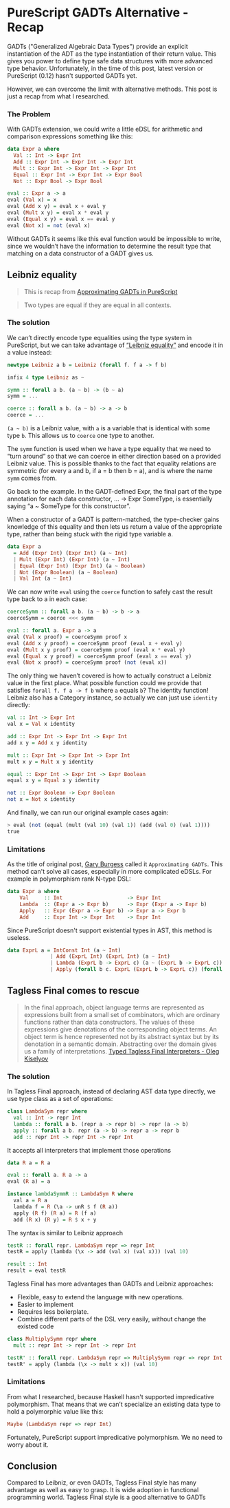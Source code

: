 # PureScript GADTs Alternative - Recap

GADTs ("Generalized Algebraic Data Types") provide an explicit instantiation of the ADT as the type instantiation of their return value. This gives you power to define type safe data structures with more advanced type behavior. Unfortunately, in the time of this post, latest version or PureScript (0.12) hasn't supported GADTs yet.

However, we can overcome the limit with alternative methods. This post is just a recap from what I researched.

### The Problem 

With GADTs extension, we could write a little eDSL for arithmetic and comparison expressions something like this:

```haskell
data Expr a where
  Val :: Int -> Expr Int
  Add :: Expr Int -> Expr Int -> Expr Int
  Mult :: Expr Int -> Expr Int -> Expr Int
  Equal :: Expr Int -> Expr Int -> Expr Bool
  Not :: Expr Bool -> Expr Bool

eval :: Expr a -> a
eval (Val x) = x
eval (Add x y) = eval x + eval y
eval (Mult x y) = eval x * eval y
eval (Equal x y) = eval x == eval y
eval (Not x) = not (eval x)
```

Without GADTs it seems like this eval function would be impossible to write, since we wouldn’t have the information to determine the result type that matching on a data constructor of a GADT gives us.

## Leibniz equality

> This is recap from [Approximating GADTs in PureScript][1] 

> Two types are equal if they are equal in all contexts.

### The solution

We can’t directly encode type equalities using the type system in PureScript, but we can take advantage of [“Leibniz equality”][2] and encode it in a value instead:

```purescript 
newtype Leibniz a b = Leibniz (forall f. f a -> f b)

infix 4 type Leibniz as ~

symm :: forall a b. (a ~ b) -> (b ~ a)
symm = ...

coerce :: forall a b. (a ~ b) -> a -> b
coerce = ...
```

`(a ~ b)` is a Leibniz value, with `a` is a variable that is identical with some type `b`. This allows us to `coerce` one type to another.

The `symm` function is used when we have a type equality that we need to “turn around” so that we can coerce in either direction based on a provided Leibniz value. This is possible thanks to the fact that equality relations are symmetric (for every a and b, if a = b then b = a), and is where the name `symm` comes from.

Go back to the example. In the GADT-defined Expr, the final part of the type annotation for each data constructor, ... -> Expr SomeType, is essentially saying “a ~ SomeType for this constructor”. 

When a constructor of a GADT is pattern-matched, the type-checker gains knowledge of this equality and then lets us return a value of the appropriate type, rather than being stuck with the rigid type variable a.

```purescript
data Expr a
  = Add (Expr Int) (Expr Int) (a ~ Int)
  | Mult (Expr Int) (Expr Int) (a ~ Int)
  | Equal (Expr Int) (Expr Int) (a ~ Boolean)
  | Not (Expr Boolean) (a ~ Boolean)
  | Val Int (a ~ Int)
```

We can now write `eval` using the `coerce` function to safely cast the result type back to a in each case:

```purescript 
coerceSymm :: forall a b. (a ~ b) -> b -> a
coerceSymm = coerce <<< symm

eval :: forall a. Expr a -> a
eval (Val x proof) = coerceSymm proof x
eval (Add x y proof) = coerceSymm proof (eval x + eval y)
eval (Mult x y proof) = coerceSymm proof (eval x * eval y)
eval (Equal x y proof) = coerceSymm proof (eval x == eval y)
eval (Not x proof) = coerceSymm proof (not (eval x))
```

The only thing we haven’t covered is how to actually construct a Leibniz value in the first place. What possible function could we provide that satisfies `forall f. f a -> f b` where `a` equals `b`? The identity function! Leibniz also has a Category instance, so actually we can just use `identity` directly:

```purescript
val :: Int -> Expr Int
val x = Val x identity

add :: Expr Int -> Expr Int -> Expr Int
add x y = Add x y identity

mult :: Expr Int -> Expr Int -> Expr Int
mult x y = Mult x y identity

equal :: Expr Int -> Expr Int -> Expr Boolean
equal x y = Equal x y identity

not :: Expr Boolean -> Expr Boolean
not x = Not x identity
```

And finally, we can run our original example cases again:

```purescript
> eval (not (equal (mult (val 10) (val 1)) (add (val 0) (val 1))))
true
```

### Limitations

As the title of original post, [Gary Burgess](https://twitter.com/gb_r) called it `Approximating GADTs`. This method can't solve all cases, especially in more complicated eDSLs. For example in polymorphism rank N-type DSL:

```haskell
data Expr a where
    Val     :: Int                     -> Expr Int
    Lambda  :: (Expr a -> Expr b)      -> Expr (Expr a -> Expr b)
    Apply   :: Expr (Expr a -> Expr b) -> Expr a -> Expr b
    Add     :: Expr Int -> Expr Int    -> Expr Int
```

Since PureScript doesn't support existential types in AST, this method is useless.

```purescript
data ExprL a = IntConst Int (a ~ Int) 
              | Add (ExprL Int) (ExprL Int) (a ~ Int)
              | Lambda (ExprL b -> ExprL c) (a ~ (ExprL b -> ExprL c)) -- can't define existential type
              | Apply (forall b c. ExprL (ExprL b -> ExprL c)) (forall b. ExprL b) (forall c. a ~ c) -- nope
```

## Tagless Final comes to rescue

> In the final approach, object language terms are represented as expressions built from a small set of combinators, which are  ordinary  functions  rather  than  data  constructors.  The  values  of  these  expressions give denotations of the corresponding object terms. An object term is hence represented not by its abstract syntax but by its denotation in a semantic domain. Abstracting over the domain gives us a family of interpretations.
> [Typed Tagless Final Interpreters - Oleg Kiselyov][3]

### The solution

In Tagless Final approach, instead of declaring AST data type directly, we use type class as a set of operations:

```purescript
class LambdaSym repr where
  val :: Int -> repr Int
  lambda :: forall a b. (repr a -> repr b) -> repr (a -> b)
  apply :: forall a b. repr (a -> b) -> repr a -> repr b
  add :: repr Int -> repr Int -> repr Int
```

It accepts all interpreters that implement those operations

```purescript
data R a = R a

eval :: forall a. R a -> a
eval (R a) = a

instance lambdaSymmR :: LambdaSym R where
  val a = R a
  lambda f = R (\a -> unR $ f (R a))
  apply (R f) (R a) = R (f a)
  add (R x) (R y) = R $ x + y
```

The syntax is similar to Leibniz approach 

```purescript
testR :: forall repr. LambdaSym repr => repr Int
testR = apply (lambda (\x -> add (val x) (val x))) (val 10)

result :: Int 
result = eval testR 
```

Tagless Final has more advantages than GADTs and Leibniz approaches:
- Flexible, easy to extend the language with new operations.
- Easier to implement
- Requires less boilerplate. 
- Combine different parts of the DSL very easily, without change the existed code

```purescript
class MultiplySymm repr where
  mult :: repr Int -> repr Int -> repr Int 

testR' :: forall repr. LambdaSym repr => MultiplySymm repr => repr Int
testR' = apply (lambda (\x -> mult x x)) (val 10)
```

### Limitations

From what I researched, because Haskell hasn't supported impredicative polymorphism. That means that we can’t specialize an existing data type to hold a polymorphic value like this:

```haskell
Maybe (LambdaSym repr => repr Int)
```

Fortunately, PureScript support impredicative polymorphism. We no need to worry about it.

## Conclusion 

Compared to Leibniz, or even GADTs, Tagless Final style has many advantage as well as easy to grasp. It is wide adoption in functional programming world. Tagless Final style is a good alternative to GADTs 

[1]: http://code.slipthrough.net/2016/08/10/approximating-gadts-in-purescript/
[2]: https://en.wikipedia.org/wiki/Identity_of_indiscernibles
[3]: http://okmij.org/ftp/tagless-final/course/lecture.pdf
